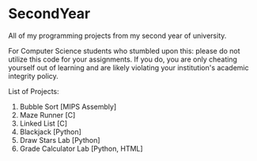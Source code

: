 # SecondYear

All of my programming projects from my second year of university.

For Computer Science students who stumbled upon this: please do not utilize this code for your assignments. If you do, you are only cheating yourself out of learning and are likely violating your institution's academic integrity policy.

List of Projects:
1. Bubble Sort [MIPS Assembly]
2. Maze Runner [C]
3. Linked List [C]
4. Blackjack [Python]
5. Draw Stars Lab [Python]
6. Grade Calculator Lab [Python, HTML]
